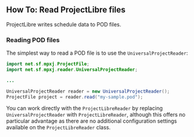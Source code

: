 ## How To: Read ProjectLibre files
ProjectLibre writes schedule data to POD files.

### Reading POD files
The simplest way to read a POD file is to use the `UniversalProjectReader`:

```java
import net.sf.mpxj.ProjectFile;
import net.sf.mpxj.reader.UniversalProjectReader;

...

UniversalProjectReader reader = new UniversalProjectReader();
ProjectFile project = reader.read("my-sample.pod");
```

You can work directly with the `ProjectLibreReader` by replacing `UniversalProjectReader` with `ProjectLibreReader`, although this offers no particular advantage as there are no additional configuration settings available on the `ProjectLibreReader` class.
